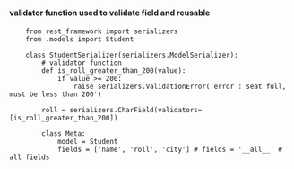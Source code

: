 #### validator function used to validate field and reusable


        from rest_framework import serializers
        from .models import Student

        class StudentSerializer(serializers.ModelSerializer):
            # validator function
            def is_roll_greater_than_200(value):
                if value >= 200:
                    raise serializers.ValidationError('error : seat full, must be less than 200')

            roll = serializers.CharField(validators=[is_roll_greater_than_200])

            class Meta:
                model = Student
                fields = ['name', 'roll', 'city'] # fields = '__all__' # all fields
